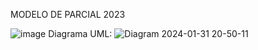 MODELO DE PARCIAL 2023

![image](https://github.com/x-chama-x/PreParcial-TodoLibre/assets/67705754/e21a50c7-db7f-4d9b-97b0-1d1f2fb68803)
Diagrama UML:
![Diagram 2024-01-31 20-50-11](https://github.com/x-chama-x/PreParcial-TodoLibre/assets/67705754/4def8cce-2d12-4788-b5c8-2f1526a86d8f)
